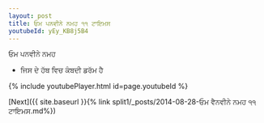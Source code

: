 ```yaml
---
layout: post
title: ਓਮ ਪਨਵੀਨੇ ਨਮਹ ੧੧ ਟਾਇਮਸ
youtubeId: yEy_KB8j5B4
---
```

 
 
 ਓਮ ਪਨਵੀਨੇ ਨਮਹ  
 
 -  ਜਿਸ ਦੇ ਹੱਥ ਵਿਚ ਕੰਬਦੀ ਡਰੱਮ ਹੈ 
 
  
 
  
 
 
 
 
 
 


{% include youtubePlayer.html id=page.youtubeId %}
 
[Next]({{ site.baseurl }}{% link  split1/_posts/2014-08-28-ਓਮ ਵੈਨਵੀਨੇ ਨਮਹ ੧੧ ਟਾਇਮਸ.md%})
 
